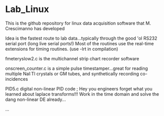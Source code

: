 Lab_Linux
=========

This is the github repository for linux data acquisition software that M. Crescimanno has developed


Idea is the fastest route to lab data...typically through the good 'ol RS232 serial port (long live serial ports!) 
Most of the routines use the real-time extensions for timing routines. (use -lrt in compilation) 


fmeteryslow2.c    is the multichannel strip chart recorder software 

onscreen_counter.c       is a simple pulse timestamper...great for reading multiple NaI:Tl crystals or GM tubes, and synthetically recording co-incidences

PID5.c            digital non-linear PID code ; Hey you engineers forget what you learned about laplace transforms!!! Work in the time domain and solve the dang non-linear DE already... 




... 


